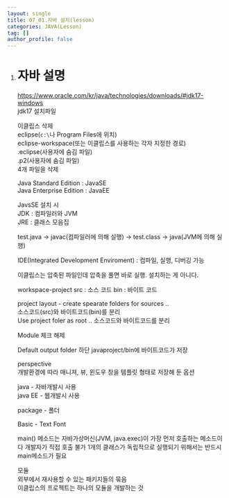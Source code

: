 ```yaml
---
layout: single
title: 07_01.자바 설치(lesson)
categories: JAVA(Lesson)
tag: []
author_profile: false
---
```


1. # 자바 설명

   <a href="https://www.oracle.com/kr/java/technologies/downloads/#jdk17-windows">https://www.oracle.com/kr/java/technologies/downloads/#jdk17-windows</a>   
   jdk17 설치파일   

   이클립스 삭제   
   eclipse(`c:\`나 Program Files에 위치)   
   eclipse-workspace(또는 이클립스를 사용하는 각자 지정한 경로)   
   .eclipse(사용자에 숨김 파일)   
   .p2(사용자에 숨김 파일)   
   4개 파일을 삭제   

   Java Standard Edition : JavaSE   
   Java Enterprise Edition : JavaEE   

   JavsSE 설치 시   
   JDK : 컴파일러와 JVM   
   JRE : 클래스 모음집   

   test.java -> javac(컴파일러에 의해 실행) -> test.class -> java(JVM에 의해 실행)   

   IDE(Integrated Development Enviroment) : 컴파일, 실행, 디버깅 가능   

   이클립스는 압축된 파일인데 압축을 풀면 바로 실행. 설치하는 게 아니다.

   workspace-project
   src : 소스 코드
   bin : 바이트 코드

   project layout - create spearate folders for sources ..   
   소스코드(src)와 바이트코드(bin)를 분리    
   Use project foler as root .. 소스코드와 바이트코드를 분리

   Module
   체크 해제

   Default output folder
   하단 javaproject/bin에 바이트코드가 저장

   perspective   
   개발환경에 따라 매니져, 뷰, 윈도우 창을 템플릿 형태로 저장해 둔 옵션   

   java - 자바개발시 사용   
   java EE - 웹개발시 사용   

   package - 폴더

   Basic - Text Font

   main() 메소드는 자바가상머신(JVM, java.exec)이 가장 먼저 호출하는 메소드이다
	개발자가 직접 호출 불가
   1개의 클래스가 독립적으로 실행되기 위해서는 반드시 main메소드가 필요    

   모듈   
   외부에서 재사용할 수 있는 패키지들의 묶음   
   이클립스의 프로젝트는 하나의 모듈을 개발하는 것   

   
